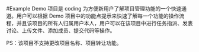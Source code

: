 #Example
Demo 项目是 coding 为方便新用户了解项目管理功能的一个快速通道。用户可以根据 Demo 项目中的功能点提示来快速了解每一个功能的操作流程，并且该项目的所有人归属用户本人，用户可以在该项目中进行任务指派、发表讨论、上传文件、添加成员、提交代码等操作。

PS：该项目不支持更改项目名称、项目转让功能。   